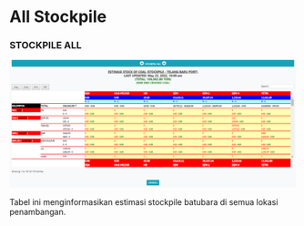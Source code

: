 # All Stockpile

### STOCKPILE ALL

![](<../../.gitbook/assets/all stockpile.PNG>)

Tabel ini menginformasikan estimasi stockpile batubara di semua lokasi penambangan.
